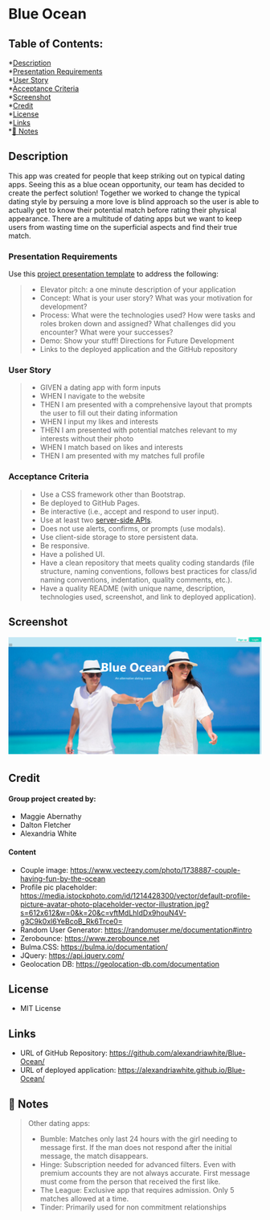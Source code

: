 # Blue Ocean
## Table of Contents:
*[Description](#Description)    
*[Presentation Requirements](#Presentation-Requirements)    
*[User Story](#User-Story)  
*[Acceptance Criteria](#Acceptance-Criteria)    
*[Screenshot](#Screenshot)  
*[Credit](#Credit)  
*[License](#License)    
*[Links](#Links)    
*[📝 Notes](#📝-Notes)


## Description
 This app was created for people that keep striking out on typical dating apps. Seeing this as a blue ocean opportunity, our team has decided to create the perfect solution! Together we worked to change the typical dating style by persuing a more love is blind approach so the user is able to actually get to know their potential match  before rating their physical appearance. There are a multitude of dating apps but we want to keep users from wasting time on the superficial aspects and find their true match. 

### Presentation Requirements
Use this [project presentation template](https://docs.google.com/presentation/d/10QaO9KH8HtUXj__81ve0SZcpO5DbMbqqQr4iPpbwKks/edit?usp=sharing) to address the following: 

> * Elevator pitch: a one minute description of your application
> * Concept: What is your user story? What was your motivation for development?
> * Process: What were the technologies used? How were tasks and roles broken down and assigned? What challenges did you encounter? What were your successes?
> * Demo: Show your stuff!
>  Directions for Future Development
> * Links to the deployed application and the GitHub repository
### User Story
> * GIVEN a dating app with form inputs
> * WHEN I navigate to the website
> * THEN I am presented with a comprehensive layout that prompts the user to fill out their dating information
> * WHEN I input my likes and interests
> * THEN I am presented with potential matches relevant to my interests without their photo
> * WHEN I match based on likes and interests
> * THEN I am presented with my matches full profile

### Acceptance Criteria
> * Use a CSS framework other than Bootstrap.
> * Be deployed to GitHub Pages.
> * Be interactive (i.e., accept and respond to user input).
> * Use at least two [server-side APIs](https://coding-boot-camp.github.io/full-stack/apis/api-resources).
> * Does not use alerts, confirms, or prompts (use modals).
> * Use client-side storage to store persistent data.
> * Be responsive.
> * Have a polished UI.
> * Have a clean repository that meets quality coding standards (file structure, naming conventions, follows best practices for class/id naming conventions, indentation, quality comments, etc.).
> * Have a quality README (with unique name, description, technologies used, screenshot, and link to deployed application).

## Screenshot  
![Blue Ocean](./assets/images/BO-SS.png)

## Credit
#### Group project created by:
* Maggie Abernathy
* Dalton Fletcher
* Alexandria White

#### Content
* Couple image: https://www.vecteezy.com/photo/1738887-couple-having-fun-by-the-ocean
* Profile pic placeholder: https://media.istockphoto.com/id/1214428300/vector/default-profile-picture-avatar-photo-placeholder-vector-illustration.jpg?s=612x612&w=0&k=20&c=vftMdLhldDx9houN4V-g3C9k0xl6YeBcoB_Rk6Trce0=
* Random User Generator: https://randomuser.me/documentation#intro
* Zerobounce: https://www.zerobounce.net
* Bulma.CSS: https://bulma.io/documentation/
* JQuery: https://api.jquery.com/
* Geolocation DB: https://geolocation-db.com/documentation



## License
* MIT License

## Links
* URL of GitHub Repository: https://github.com/alexandriawhite/Blue-Ocean/
* URL of deployed application: https://alexandriawhite.github.io/Blue-Ocean/

## 📝 Notes
> Other dating apps:
> * Bumble: Matches only last 24 hours with the girl needing to message first. If the man does not respond after the initial message, the match disappears.
> * Hinge: Subscription needed for advanced filters. Even with premium accounts they are not always accurate. First message must come from the person that received the first like. 
> * The League: Exclusive app that requires admission. Only 5 matches allowed at a time.
> * Tinder: Primarily used for non commitment relationships 

